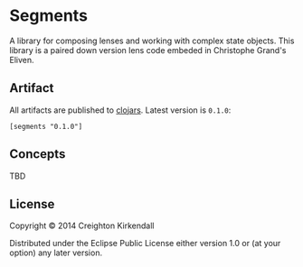 # Segments

A library for composing lenses and working with complex state objects.  This library is a paired down version lens code embeded in Christophe Grand's Eliven. 


## Artifact

All artifacts are published to [clojars](https://clojars.org/segments). Latest version is `0.1.0`:

```
[segments "0.1.0"]
```

## Concepts
 
TBD
 
## License

Copyright © 2014 Creighton Kirkendall

Distributed under the Eclipse Public License either version 1.0 or (at
your option) any later version.
